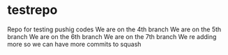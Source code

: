 # testrepo
Repo for testing pushig codes 
We are on the 4th branch 
We are on the 5th branch 
We are on the 6th branch
We are on the 7th branch
We re adding more so we can have more commits to squash